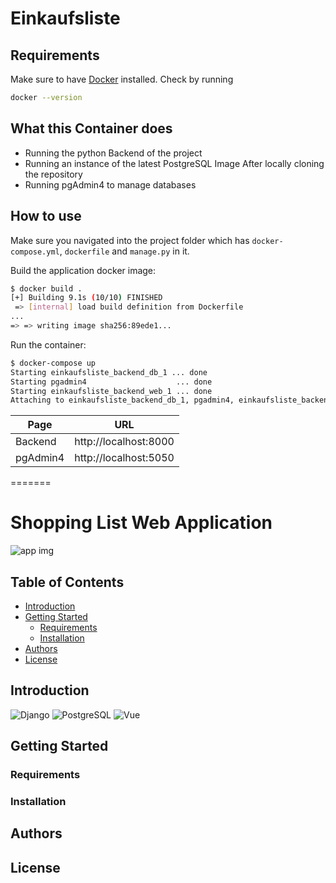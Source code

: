 
# Einkaufsliste

## Requirements
Make sure to have [Docker](https://www.docker.com/) installed.
Check by running
```bash
docker --version
```
## What this Container does
- Running the python Backend of the project
- Running an instance of the latest PostgreSQL Image
After locally cloning the repository
- Running pgAdmin4 to manage databases

## How to use

Make sure you navigated into the project folder which has ```docker-compose.yml```, ```dockerfile``` and ```manage.py``` in it.

Build the application docker image:
```bash
$ docker build .
[+] Building 9.1s (10/10) FINISHED
 => [internal] load build definition from Dockerfile
...
=> => writing image sha256:89ede1...
```
Run the container:
```bash
$ docker-compose up
Starting einkaufsliste_backend_db_1 ... done
Starting pgadmin4                    ... done
Starting einkaufsliste_backend_web_1 ... done
Attaching to einkaufsliste_backend_db_1, pgadmin4, einkaufsliste_backend_web_1
```
| Page | URL |
| --- | --- |
| Backend | http://localhost:8000 |
| pgAdmin4 | http://localhost:5050 |
=======
# Shopping List Web Application <!-- omit in toc -->

![app img](.)

## Table of Contents <!-- omit in toc -->
- [Introduction](#introduction)
- [Getting Started](#getting-started)
  - [Requirements](#requirements)
  - [Installation](#installation)
- [Authors](#authors)
- [License](#license)


## Introduction
![Django](https://img.shields.io/badge/Django-092E20?style=for-the-badge&logo=django&logoColor=white)
![PostgreSQL](https://img.shields.io/badge/PostgreSQL-316192?style=for-the-badge&logo=postgresql&logoColor=white)
![Vue](https://img.shields.io/badge/Vue.js-35495E?style=for-the-badge&logo=vue.js&logoColor=4FC08D)

## Getting Started
### Requirements
### Installation

## Authors

## License

